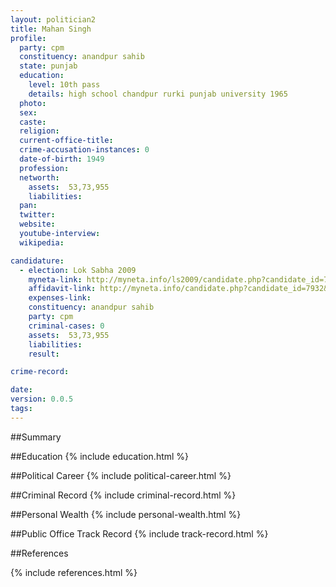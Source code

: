 ```yaml
---
layout: politician2
title: Mahan Singh
profile: 
  party: cpm
  constituency: anandpur sahib
  state: punjab
  education: 
    level: 10th pass
    details: high school chandpur rurki punjab university 1965
  photo: 
  sex: 
  caste: 
  religion: 
  current-office-title: 
  crime-accusation-instances: 0
  date-of-birth: 1949
  profession: 
  networth: 
    assets:  53,73,955
    liabilities: 
  pan: 
  twitter: 
  website: 
  youtube-interview: 
  wikipedia: 

candidature: 
  - election: Lok Sabha 2009
    myneta-link: http://myneta.info/ls2009/candidate.php?candidate_id=7932
    affidavit-link: http://myneta.info/candidate.php?candidate_id=7932&scan=original
    expenses-link: 
    constituency: anandpur sahib 
    party: cpm
    criminal-cases: 0
    assets:  53,73,955
    liabilities: 
    result:  

crime-record: 

date: 
version: 0.0.5
tags: 
---
```

##Summary


##Education
{% include education.html %}


##Political Career
{% include political-career.html %}


##Criminal Record
{% include criminal-record.html %}


##Personal Wealth
{% include personal-wealth.html %}


##Public Office Track Record
{% include track-record.html %}


##References


{% include references.html %}